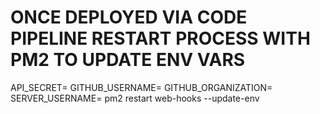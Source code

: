 # ONCE DEPLOYED VIA CODE PIPELINE RESTART PROCESS WITH PM2 TO UPDATE ENV VARS
API_SECRET= GITHUB_USERNAME= GITHUB_ORGANIZATION= SERVER_USERNAME= pm2 restart web-hooks --update-env 
